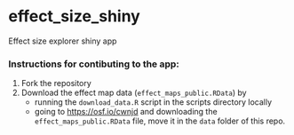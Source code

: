 # effect_size_shiny
Effect size explorer shiny app

### Instructions for contibuting to the app:
1. Fork the repository
2. Download the effect map data (`effect_maps_public.RData`) by
   - running the `download_data.R` script in the scripts directory locally
   - going to https://osf.io/cwnjd and downloading the `effect_maps_public.RData` file, move it in the `data` folder of this repo.
